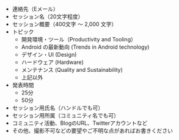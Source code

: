 - 連絡先（Eメール）
- セッション名（20文字程度）
- セッション概要（400文字 〜 2,000 文字）
- トピック
  - 開発環境・ツール（Productivity and Tooling）
  - Android の最新動向 (Trends in Android technology)
  - デザイン・UI (Design)
  - ハードウェア (Hardware)
  - メンテナンス (Quality and Sustainability)
  - 上記以外
- 発表時間
  - 25分
  - 50分
- セッション用氏名（ハンドルでも可）
- セッション用所属（コミュニティ名でも可）
- コミュニティ活動、BlogのURL、Twitterアカウントなど
- その他、撮影不可などの要望やご不明な点があればお書きください
